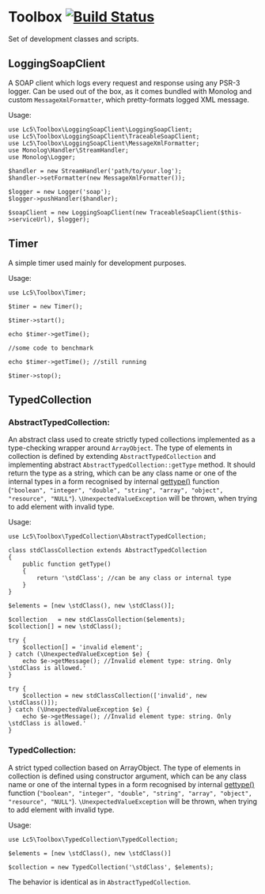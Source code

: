 # Toolbox [![Build Status](https://travis-ci.org/Lc5/Toolbox.svg?branch=master)](https://travis-ci.org/Lc5/Toolbox)
Set of development classes and scripts.

## LoggingSoapClient
 
A SOAP client which logs every request and response using any PSR-3 logger. Can be used out of the box, as it comes
bundled with Monolog and custom ```MessageXmlFormatter```, which pretty-formats logged XML message.

Usage:
 
```
use Lc5\Toolbox\LoggingSoapClient\LoggingSoapClient;
use Lc5\Toolbox\LoggingSoapClient\TraceableSoapClient;
use Lc5\Toolbox\LoggingSoapClient\MessageXmlFormatter;
use Monolog\Handler\StreamHandler;
use Monolog\Logger;

$handler = new StreamHandler('path/to/your.log');
$handler->setFormatter(new MessageXmlFormatter());

$logger = new Logger('soap');
$logger->pushHandler($handler);

$soapClient = new LoggingSoapClient(new TraceableSoapClient($this->serviceUrl), $logger);

```
## Timer

A simple timer used mainly for development purposes.

Usage:

```
use Lc5\Toolbox\Timer;

$timer = new Timer();

$timer->start();

echo $timer->getTime();

//some code to benchmark

echo $timer->getTime(); //still running

$timer->stop();

```
## TypedCollection

### AbstractTypedCollection:

An abstract class used to create strictly typed collections implemented as a type-checking wrapper around ```ArrayObject```.
The type of elements in collection is defined by extending ```AbstractTypedCollection``` and implementing abstract
```AbstractTypedCollection::getType``` method. It should return the type as a string, which can be any class name or one
of the internal types in a form recognised by internal [gettype()](http://php.net/manual/en/function.gettype.php) function
(```"boolean", "integer", "double", "string", "array", "object", "resource", "NULL"```). ```\UnexpectedValueException```
will be thrown, when trying to add element with invalid type.
        
Usage: 
  
```
use Lc5\Toolbox\TypedCollection\AbstractTypedCollection;

class stdClassCollection extends AbstractTypedCollection
{
    public function getType()
    {
        return '\stdClass'; //can be any class or internal type
    }
}

$elements = [new \stdClass(), new \stdClass()];

$collection   = new stdClassCollection($elements);
$collection[] = new \stdClass();

try {
    $collection[] = 'invalid element';
} catch (\UnexpectedValueException $e) {
    echo $e->getMessage(); //Invalid element type: string. Only \stdClass is allowed.'
}

try {
    $collection = new stdClassCollection(['invalid', new \stdClass()]);
} catch (\UnexpectedValueException $e) {
    echo $e->getMessage(); //Invalid element type: string. Only \stdClass is allowed.'
}

```

### TypedCollection:

A strict typed collection based on ArrayObject. The type of elements in collection is defined using constructor
argument, which can be any class name or one of the internal types in a form recognised by internal
[gettype()](http://php.net/manual/en/function.gettype.php) function (```"boolean", "integer", "double", "string",
"array", "object", "resource", "NULL"```). ```\UnexpectedValueException``` will be thrown, when trying to add element
with invalid type.

Usage:

```
use Lc5\Toolbox\TypedCollection\TypedCollection;

$elements = [new \stdClass(), new \stdClass()]

$collection = new TypedCollection('\stdClass', $elements);

```
The behavior is identical as in ```AbstractTypedCollection```.
